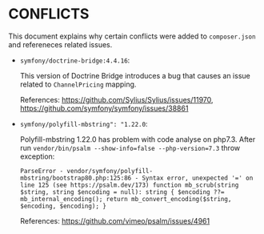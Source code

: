 # CONFLICTS

This document explains why certain conflicts were added to `composer.json` and
refereneces related issues.

 - `symfony/doctrine-bridge:4.4.16`:

   This version of Doctrine Bridge introduces a bug that causes an issue related to `ChannelPricing` mapping.

   References: https://github.com/Sylius/Sylius/issues/11970, https://github.com/symfony/symfony/issues/38861
   
 - `symfony/polyfill-mbstring": "1.22.0`:
 
   Polyfill-mbstring 1.22.0 has problem with code analyse on php7.3. After run `vendor/bin/psalm --show-info=false --php-version=7.3` throw exception: 
   
   `ParseError - vendor/symfony/polyfill-mbstring/bootstrap80.php:125:86 - Syntax error, unexpected '=' on line 125 (see https://psalm.dev/173) function mb_scrub(string $string, string $encoding = null): string { $encoding ??= mb_internal_encoding(); return mb_convert_encoding($string, $encoding, $encoding); }` 
   
   References: https://github.com/vimeo/psalm/issues/4961

